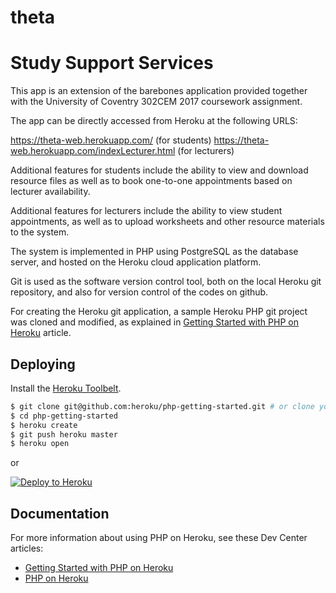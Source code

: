 # theta
# Study Support Services

This app is an extension of the barebones application provided together with the University of Coventry 302CEM 2017 coursework assignment.

The app can be directly accessed from Heroku at the following URLS:

https://theta-web.herokuapp.com/ (for students)
https://theta-web.herokuapp.com/indexLecturer.html (for lecturers)

Additional features for students include the ability to view and download resource files as well as to book one-to-one appointments based on lecturer availability.

Additional features for lecturers include the ability to view student appointments, as well as to upload worksheets and other resource materials to the system.

The system is implemented in PHP using PostgreSQL as the database server, and hosted on the Heroku cloud application platform.

Git is used as the software version control tool, both on the local Heroku git repository, and also for version control of the codes on github.

For creating the Heroku git application, a sample Heroku PHP git project was cloned and modified, as explained in [Getting Started with PHP on Heroku](https://devcenter.heroku.com/articles/getting-started-with-php) article.

## Deploying

Install the [Heroku Toolbelt](https://toolbelt.heroku.com/).

```sh
$ git clone git@github.com:heroku/php-getting-started.git # or clone your own fork
$ cd php-getting-started
$ heroku create
$ git push heroku master
$ heroku open
```

or

[![Deploy to Heroku](https://www.herokucdn.com/deploy/button.png)](https://heroku.com/deploy)

## Documentation

For more information about using PHP on Heroku, see these Dev Center articles:

- [Getting Started with PHP on Heroku](https://devcenter.heroku.com/articles/getting-started-with-php)
- [PHP on Heroku](https://devcenter.heroku.com/categories/php)

